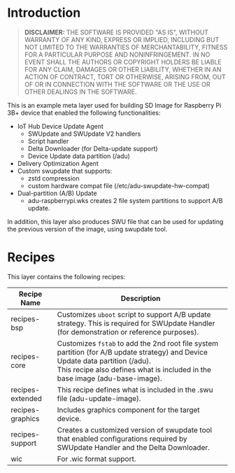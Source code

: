 # Introduction

> **DISCLAIMER:**
THE SOFTWARE IS PROVIDED "AS IS", WITHOUT WARRANTY OF ANY KIND, EXPRESS OR IMPLIED, INCLUDING BUT NOT LIMITED TO THE WARRANTIES OF MERCHANTABILITY, FITNESS FOR A PARTICULAR PURPOSE AND NONINFRINGEMENT. IN NO EVENT SHALL THE AUTHORS OR COPYRIGHT HOLDERS BE LIABLE FOR ANY CLAIM, DAMAGES OR OTHER LIABILITY, WHETHER IN AN ACTION OF CONTRACT, TORT OR OTHERWISE, ARISING FROM, OUT OF OR IN CONNECTION WITH THE SOFTWARE OR THE USE OR OTHER DEALINGS IN THE SOFTWARE.

This is an example meta layer used for building SD Image for Raspberry Pi 3B+ device that enabled the following functionalities:

- IoT Hub Device Update Agent
  - SWUpdate and SWUpdate V2 handlers
  - Script handler
  - Delta Downloader (for Delta-update support)
  - Device Update data partition (/adu)
- Delivery Optimization Agent
- Custom swupdate that supports:
  - zstd compression
  - custom hardware compat file (/etc/adu-swupdate-hw-compat)
- Dual-partition (A/B) Update
  - adu-raspberrypi.wks creates 2 file system partitions to support A/B update.

In addition, this layer also produces SWU file that can be used for updating the previous version of the image, using swupdate tool.

# Recipes

This layer contains the following recipes:

| Recipe Name      | Description |
| ------------- | ---------- |
| recipes-bsp | Customizes `uboot` script to support A/B update strategy. This is required for SWUpdate Handler (for demonstration or reference purposes). |
| recipes-core | Customizes `fstab` to add the 2nd root file system partition (for A/B update strategy) and Device Update data partition (/adu).<br/>This recipe also defines what is included in the base image (adu-base-image).  |
| recipes-extended | This recipe defines what is included in the .swu file (adu-update-image).|
| recipes-graphics | Includes graphics component for the target device. |
| recipes-support | Creates a customized version of swupdate tool that enabled configurations required by SWUpdate Handler and the Delta Downloader. |
| wic | For .wic format support. |

